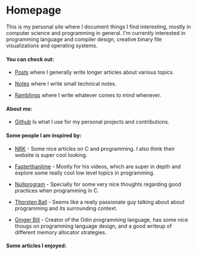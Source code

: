 # Homepage

This is my personal site where I document things I find interesting, mostly in computer science and programming in general.
I'm currently interested in programming language and compiler design, creative binary file visualizations and operating systems.

#### You can check out:

- [Posts](posts.html) where I generally write longer articles about various topics.

- [Notes](notes.html) where I write small technical notes.

- [Ramblings](ramblings.html) where I write whatever comes to mind whenever.

#### About me:

- [Github](https://github.com/eduardorittner) Is what I use for my personal projects and contributions.

#### Some people I am inspired by:

- [NRK](https://nrk.neocities.org/) - Some nice articles on C and programming. I also think their website is super cool looking.

- [Fasterthanlime](https://fasterthanli.me/) - Mostly for his videos, which are super in depth and explore some really cool low level topics in programming.

- [Nullprogram](https://nullprogram.com/) - Specially for some very nice thoughts regarding good practices when programming in C.

- [Thorsten Ball](https://thorstenball.com/blog/) - Seems like a really passionate guy talking about about programming and its surrounding context.

- [Ginger Bill](https://www.gingerbill.org/article/) - Creator of the Odin programming language, has some nice thougs on programming language design, and a good writeup of different memory allocator strategies.

#### Some articles I enjoyed:

